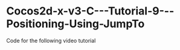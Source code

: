 Cocos2d-x-v3-C---Tutorial-9---Positioning-Using-JumpTo
======================================================

Code for the following video tutorial 
